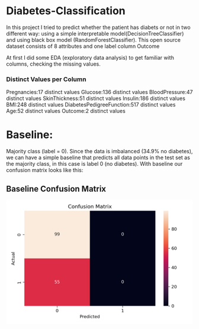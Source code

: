 # Diabetes-Classification
In this project I tried to predict whether the patient has diabets or not in two different way: using a simple interpretable model(DecisionTreeClassifier) and using black box model (RandomForestClassifier). This open source dataset consists of 8 attributes and one label column Outcome

At first I did some EDA (exploratory data analysis) to get familiar with columns, checking the missing values.

### Distinct Values per Column
Pregnancies:17 distinct values
Glucose:136 distinct values
BloodPressure:47 distinct values
SkinThickness:51 distinct values
Insulin:186 distinct values
BMI:248 distinct values
DiabetesPedigreeFunction:517 distinct values
Age:52 distinct values
Outcome:2 distinct values

# Baseline: 
Majority class (label = 0). Since the data is imbalanced (34.9% no diabetes), we can have a simple baseline that predicts all data points in the test set as the majority class, in this case is label 0 (no diabetes). With baseline our confusion matrix looks like this:

## Baseline Confusion Matrix

![Confusion Matrix](baseline_confusion_matrix.png)
